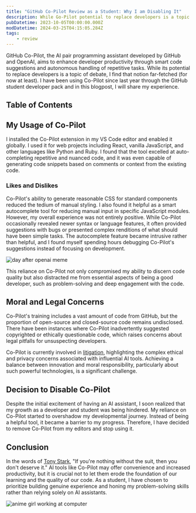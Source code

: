 ```yaml
---
title: "GitHub Co-Pilot Review as a Student: Why I am Disabling It"
description: While Go-Pilot potential to replace developers is a topic of debate, I find that notion far-fetched (for now at least).
pubDatetime: 2023-10-05T00:00:00.000Z
modDatetime: 2024-03-25T04:15:05.284Z
tags:
    - review
---
```


GitHub Co-Pilot, the AI pair programming assistant developed by GitHub and OpenAI, aims to enhance developer productivity through smart code suggestions and autonomous handling of repetitive tasks. While its potential to replace developers is a topic of debate, I find that notion far-fetched (for now at least). I have been using Co-Pilot since last year through the GitHub student developer pack and in this blogpost, I will share my experience.

## Table of Contents

## My Usage of Co-Pilot

I installed the Co-Pilot extension in my VS Code editor and enabled it globally. I used it for web projects including React, vanilla JavaScript, and other languages like Python and Ruby. I found that the tool excelled at auto-completing repetitive and nuanced code, and it was even capable of generating code snippets based on comments or context from the existing code.

### Likes and Dislikes

Co-Pilot's ability to generate reasonable CSS for standard components reduced the tedium of manual styling. I also found it helpful as a smart autocomplete tool for reducing manual input in specific JavaScript modules. However, my overall experience was not entirely positive. While Co-Pilot occasionally revealed newer syntax or language features, it often provided suggestions with bugs or presented complex renditions of what should have been simple tasks. The autocomplete feature became intrusive rather than helpful, and I found myself spending hours debugging Co-Pilot's suggestions instead of focusing on development.

![day after openai meme](@/assets/images/day-after-openai-meme.jpeg)

This reliance on Co-Pilot not only compromised my ability to discern code quality but also distracted me from essential aspects of being a good developer, such as problem-solving and deep engagement with the code.

## Moral and Legal Concerns

Co-Pilot's training includes a vast amount of code from GitHub, but the proportion of open-source and closed-source code remains undisclosed. There have been instances where Co-Pilot inadvertently suggested copyrighted or ethically questionable code, which raises concerns about legal pitfalls for unsuspecting developers.

Co-Pilot is currently involved in [litigation](https://githubcopilotlitigation.com/), highlighting the complex ethical and privacy concerns associated with influential AI tools. Achieving a balance between innovation and moral responsibility, particularly about such powerful technologies, is a significant challenge.

## Decision to Disable Co-Pilot

Despite the initial excitement of having an AI assistant, I soon realized that my growth as a developer and student was being hindered. My reliance on Co-Pilot started to overshadow my developmental journey. Instead of being a helpful tool, it became a barrier to my progress. Therefore, I have decided to remove Co-Pilot from my editors and stop using it.

## Conclusion

In the words of [Tony Stark](<https://en.wikipedia.org/wiki/Tony_Stark_(Marvel_Cinematic_Universe)>), "If you're nothing without the suit, then you don't deserve it." AI tools like Co-Pilot may offer convenience and increased productivity, but it is crucial not to let them erode the foundation of our learning and the quality of our code. As a student, I have chosen to prioritize building genuine experience and honing my problem-solving skills rather than relying solely on AI assistants.

![anime girl working at computer](@/assets/images/girl-working-at-computer.gif)
